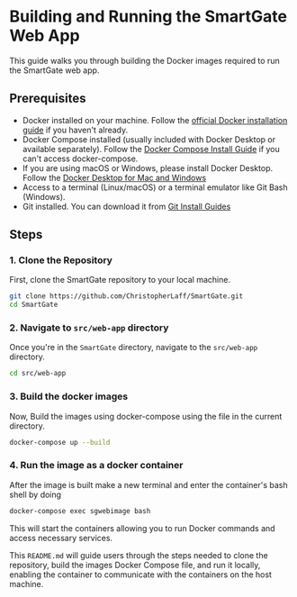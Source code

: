 # Building and Running the SmartGate Web App

This guide walks you through building the Docker images required to run the SmartGate web app.

## Prerequisites

- Docker installed on your machine. Follow the [official Docker installation guide](https://docs.docker.com/get-docker/) if you haven't already.
-  Docker Compose installed (usually included with Docker Desktop or available separately). Follow the [Docker Compose Install Guide](https://docs.docker.com/compose/install/) if you can't access docker-compose.
- If you are using macOS or Windows, please install Docker Desktop. Follow the [Docker Desktop for Mac and Windows](https://www.docker.com/products/docker-desktop)
- Access to a terminal (Linux/macOS) or a terminal emulator like Git Bash (Windows).
-  Git installed. You can download it from [Git Install Guides](https://github.com/git-guides/install-git)

## Steps

### 1. Clone the Repository

First, clone the SmartGate repository to your local machine.

```bash
git clone https://github.com/ChristopherLaff/SmartGate.git
cd SmartGate
```
### 2. Navigate to `src/web-app` directory
Once you're in the `SmartGate` directory, navigate to the `src/web-app` directory.

```bash
cd src/web-app
```
### 3. Build the docker images
Now, Build the images using docker-compose using the file in the current directory.

```bash
docker-compose up --build
```
### 4. Run the image as a docker container
After the image is built make a new terminal and enter the container's bash shell by doing

```bash
docker-compose exec sgwebimage bash
```

This will start the containers allowing you to run Docker commands and access necessary services.

This `README.md` will guide users through the steps needed to clone the repository, build the images Docker Compose file, and run it locally, enabling the container to communicate with the containers on the host machine.

